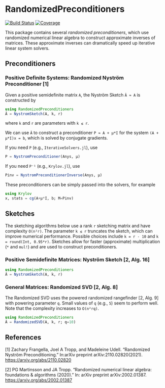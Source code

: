 # RandomizedPreconditioners

[![Build Status](https://github.com/tjdiamandis/RandomizedPreconditioners.jl/actions/workflows/CI.yml/badge.svg?branch=main)](https://github.com/tjdiamandis/RandomizedPreconditioners.jl/actions/workflows/CI.yml?query=branch%3Amain)
[![Coverage](https://codecov.io/gh/tjdiamandis/RandomizedPreconditioners.jl/branch/main/graph/badge.svg)](https://codecov.io/gh/tjdiamandis/RandomizedPreconditioners.jl)

This package contains several _randomized preconditioners_, which use 
randomized numerical linear algebra to construct approximate inverses of matrices.
These approximate inverses can dramatically speed up iterative linear system solvers.

## Preconditioners

### Positive Definite Systems: Randomized Nyström Preconditioner [1]
Given a positive semidefinite matrix `A`, the Nyström Sketch `Â ≈ A` is constructed by
```julia
using RandomizedPreconditioners
Â = NystromSketch(A, k, r)
```
where `k` and `r` are parameters with `k ≤ r`.

We can use `Â` to construct a preconditioner `P ≈ A + μ*I` for the system 
`(A + μ*I)x = b`, which is solved by conjugate gradients.

If you need `P` (e.g., `IterativeSolvers.jl`), use
```julia
P = NystromPreconditioner(Anys, μ)
```

If you need `P⁻¹` (e.g., `Krylov.jl`), use
```julia
Pinv = NystromPreconditionerInverse(Anys, μ)
```

These preconditioners can be simply passed into the solvers, for example
```julia
using Krylov
x, stats = cg(A+μ*I, b; M=Pinv)
```


## Sketches
The sketching algorithms below use a rank `r` sketching matrix and have complexity
`O(n²r)`. The parameter `k ≤ r` truncates the sketch, which can improve numerical
performance. Possible choices include `k = r - 10` and `k = round(Int, 0.95*r)`.
Sketches allow for faster (approximate) multiplication (`*` and `mul!`) and are
used to construct preconditioners.

### Positive Semidefinite Matrices: Nyström Sketch [2, Alg. 16]
```julia
using RandomizedPreconditioners
Â = NystromSketch(A, k, r)
```

### General Matrices: Randomized SVD [2, Alg. 8] 
The Randomized SVD uses the powered randomized rangefinder [2, Alg. 9] with
powering parameter `q`. Small values of `q` (e.g., `5`) seem to perform 
well. Note that the complexity increases to `O(n²rq)`.
```julia
using RandomizedPreconditioners
Â = RandomizedSVD(A, k, r; q=10)
```


## References
[1] Zachary Frangella, Joel A Tropp, and Madeleine Udell. “Randomized Nyström Preconditioning.” In:arXiv preprint arXiv:2110.02820(2021). https://arxiv.org/abs/2110.02820

[2] PG Martinsson and JA Tropp. “Randomized numerical linear algebra: foundations & algorithms (2020).” In: arXiv preprint arXiv:2002.01387. https://arxiv.org/abs/2002.01387

